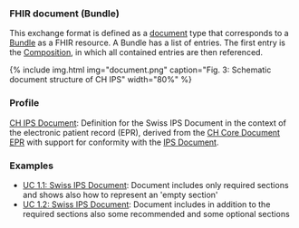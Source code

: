 ### FHIR document (Bundle)
This exchange format is defined as a [document](https://hl7.org/fhir/R4/documents.html) type that corresponds to a [Bundle](https://hl7.org/fhir/R4/bundle.html) as a FHIR resource. A Bundle has a list of entries. The first entry is the [Composition](https://hl7.org/fhir/R4/composition.html), in which all contained entries are then referenced.

{% include img.html img="document.png" caption="Fig. 3: Schematic document structure of CH IPS" width="80%" %}


### Profile
[CH IPS Document](StructureDefinition-ch-ips-document.html): Definition for the Swiss IPS Document in the context of the electronic patient record (EPR), derived from the [CH Core Document EPR](https://fhir.ch/ig/ch-core/5.0.0/StructureDefinition-ch-core-document-epr.html) with support for conformity with the [IPS Document](https://hl7.org/fhir/uv/ips/2024Sep/StructureDefinition-Bundle-uv-ips.html).

### Examples
* [UC 1.1: Swiss IPS Document](Bundle-UC1-SwissIpsDocument1.html): Document includes only required sections and shows also how to represent an 'empty section'
* [UC 1.2: Swiss IPS Document](Bundle-UC1-SwissIpsDocument2.html): Document includes in addition to the required sections also some recommended and some optional sections
